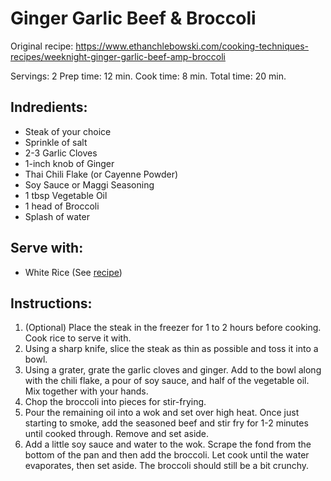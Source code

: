 # Ginger Garlic Beef & Broccoli

Original recipe: https://www.ethanchlebowski.com/cooking-techniques-recipes/weeknight-ginger-garlic-beef-amp-broccoli

Servings: 2
Prep time: 12 min.
Cook time: 8 min.
Total time: 20 min.

## Indredients:
- Steak of your choice
- Sprinkle of salt
- 2-3 Garlic Cloves
- 1-inch knob of Ginger
- Thai Chili Flake (or Cayenne Powder)
- Soy Sauce or Maggi Seasoning
- 1 tbsp Vegetable Oil
- 1 head of Broccoli
- Splash of water

## Serve with:
- White Rice (See [recipe](../side/White%20Rice.md))

## Instructions:
1. (Optional) Place the steak in the freezer for 1 to 2 hours before cooking. Cook rice to serve it with.
2. Using a sharp knife, slice the steak as thin as possible and toss it into a bowl.
3. Using a grater, grate the garlic cloves and ginger. Add to the bowl along with the chili flake, a pour of soy sauce, and half of the vegetable oil. Mix together with your hands.
4. Chop the broccoli into pieces for stir-frying.
5. Pour the remaining oil into a wok and set over high heat. Once just starting to smoke, add the seasoned beef and stir fry for 1-2 minutes until cooked through. Remove and set aside.
6. Add a little soy sauce and water to the wok. Scrape the fond from the bottom of the pan and then add the broccoli. Let cook until the water evaporates, then set aside. The broccoli should still be a bit crunchy.
